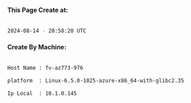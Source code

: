 
   
#### This Page Create at:

```bash

2024-08-14 - 20:58:20 UTC

```

#### Create By Machine:

```bash

Host Name : fv-az773-976

platform  : Linux-6.5.0-1025-azure-x86_64-with-glibc2.35

Ip Local  : 10.1.0.145

```

